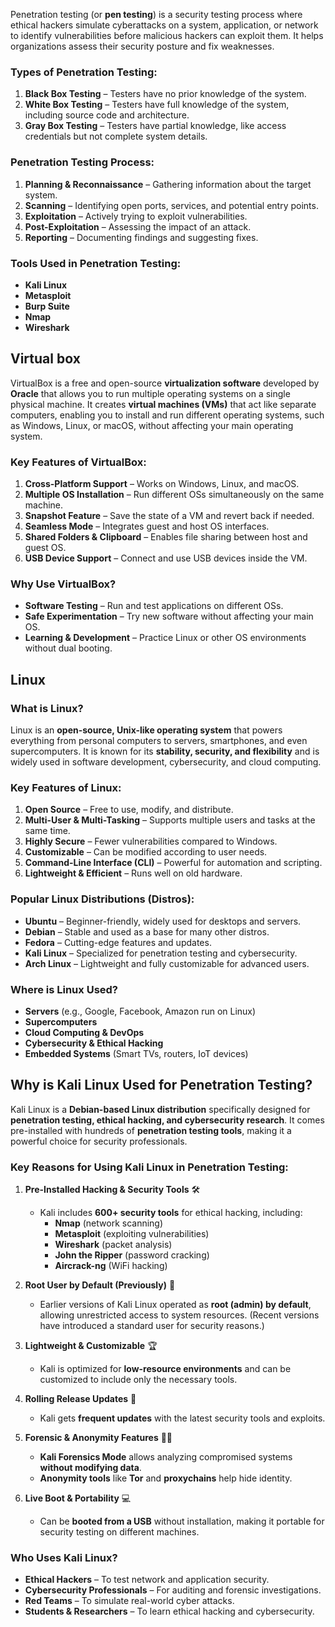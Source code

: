 Penetration testing (or **pen testing**) is a security testing process where ethical hackers simulate cyberattacks on a system, application, or network to identify vulnerabilities before malicious hackers can exploit them. It helps organizations assess their security posture and fix weaknesses.

### **Types of Penetration Testing:**
1. **Black Box Testing** – Testers have no prior knowledge of the system.
2. **White Box Testing** – Testers have full knowledge of the system, including source code and architecture.
3. **Gray Box Testing** – Testers have partial knowledge, like access credentials but not complete system details.

### **Penetration Testing Process:**
1. **Planning & Reconnaissance** – Gathering information about the target system.
2. **Scanning** – Identifying open ports, services, and potential entry points.
3. **Exploitation** – Actively trying to exploit vulnerabilities.
4. **Post-Exploitation** – Assessing the impact of an attack.
5. **Reporting** – Documenting findings and suggesting fixes.

### **Tools Used in Penetration Testing:**
- **Kali Linux**
- **Metasploit**
- **Burp Suite**
- **Nmap**
- **Wireshark**

## Virtual box

VirtualBox is a free and open-source **virtualization software** developed by **Oracle** that allows you to run multiple operating systems on a single physical machine. It creates **virtual machines (VMs)** that act like separate computers, enabling you to install and run different operating systems, such as Windows, Linux, or macOS, without affecting your main operating system.

### **Key Features of VirtualBox:**

1. **Cross-Platform Support** – Works on Windows, Linux, and macOS.
2. **Multiple OS Installation** – Run different OSs simultaneously on the same machine.
3. **Snapshot Feature** – Save the state of a VM and revert back if needed.
4. **Seamless Mode** – Integrates guest and host OS interfaces.
5. **Shared Folders & Clipboard** – Enables file sharing between host and guest OS.
6. **USB Device Support** – Connect and use USB devices inside the VM.

### **Why Use VirtualBox?**

- **Software Testing** – Run and test applications on different OSs.
- **Safe Experimentation** – Try new software without affecting your main OS.
- **Learning & Development** – Practice Linux or other OS environments without dual booting.

## Linux

### **What is Linux?**  

Linux is an **open-source, Unix-like operating system** that powers everything from personal computers to servers, smartphones, and even supercomputers. It is known for its **stability, security, and flexibility** and is widely used in software development, cybersecurity, and cloud computing.

### **Key Features of Linux:**

1. **Open Source** – Free to use, modify, and distribute.
2. **Multi-User & Multi-Tasking** – Supports multiple users and tasks at the same time.
3. **Highly Secure** – Fewer vulnerabilities compared to Windows.
4. **Customizable** – Can be modified according to user needs.
5. **Command-Line Interface (CLI)** – Powerful for automation and scripting.
6. **Lightweight & Efficient** – Runs well on old hardware.

### **Popular Linux Distributions (Distros):**

- **Ubuntu** – Beginner-friendly, widely used for desktops and servers.
- **Debian** – Stable and used as a base for many other distros.
- **Fedora** – Cutting-edge features and updates.
- **Kali Linux** – Specialized for penetration testing and cybersecurity.
- **Arch Linux** – Lightweight and fully customizable for advanced users.

### **Where is Linux Used?**

- **Servers** (e.g., Google, Facebook, Amazon run on Linux)
- **Supercomputers**
- **Cloud Computing & DevOps**
- **Cybersecurity & Ethical Hacking**
- **Embedded Systems** (Smart TVs, routers, IoT devices)

## **Why is Kali Linux Used for Penetration Testing?**  

Kali Linux is a **Debian-based Linux distribution** specifically designed for **penetration testing, ethical hacking, and cybersecurity research**. It comes pre-installed with hundreds of **penetration testing tools**, making it a powerful choice for security professionals.

### **Key Reasons for Using Kali Linux in Penetration Testing:**

1. **Pre-Installed Hacking & Security Tools** 🛠️  
   - Kali includes **600+ security tools** for ethical hacking, including:  
     - **Nmap** (network scanning)  
     - **Metasploit** (exploiting vulnerabilities)  
     - **Wireshark** (packet analysis)  
     - **John the Ripper** (password cracking)  
     - **Aircrack-ng** (WiFi hacking)  
   
2. **Root User by Default (Previously)** 🔑  
   - Earlier versions of Kali Linux operated as **root (admin) by default**, allowing unrestricted access to system resources. (Recent versions have introduced a standard user for security reasons.)

3. **Lightweight & Customizable** 🏆  
   - Kali is optimized for **low-resource environments** and can be customized to include only the necessary tools.

4. **Rolling Release Updates** 🔄  
   - Kali gets **frequent updates** with the latest security tools and exploits.

5. **Forensic & Anonymity Features** 🕵️‍♂️  
   - **Kali Forensics Mode** allows analyzing compromised systems **without modifying data**.  
   - **Anonymity tools** like **Tor** and **proxychains** help hide identity.

6. **Live Boot & Portability** 💻  
   - Can be **booted from a USB** without installation, making it portable for security testing on different machines.

### **Who Uses Kali Linux?**

- **Ethical Hackers** – To test network and application security.
- **Cybersecurity Professionals** – For auditing and forensic investigations.
- **Red Teams** – To simulate real-world cyber attacks.
- **Students & Researchers** – To learn ethical hacking and cybersecurity.
